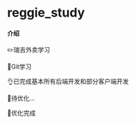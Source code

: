 # reggie_study

#### 介绍

:pencil2:瑞吉外卖学习

:apple:Git学习

:ok_hand:已完成基本所有后端开发和部分客户端开发

:construction:待优化...

:tada:优化完成
